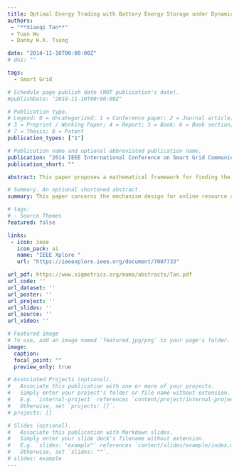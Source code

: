 ```yaml
---
title: Optimal Energy Trading with Battery Energy Storage under Dynamic Pricing
authors:
 - "**Xiaoqi Tan**"
 - Yuan Wu
 - Danny H.K. Tsang

date: "2014-11-10T00:00:00Z"
# doi: ""

tags: 
  - Smart Grid

# Schedule page publish date (NOT publication's date).
#publishDate: "2019-11-10T00:00:00Z"

# Publication type.
# Legend: 0 = Uncategorized; 1 = Conference paper; 2 = Journal article;
# 3 = Preprint / Working Paper; 4 = Report; 5 = Book; 6 = Book section;
# 7 = Thesis; 8 = Patent
publication_types: ["1"]

# Publication name and optional abbreviated publication name.
publication: "2014 IEEE International Conference on Smart Grid Communications (SmartGridComm)"
publication_short: ""

abstract: This paper proposes a mathematical framework for finding the optimal energy trading policy with battery energy storage (BES) under a dynamic pricing environment. We have previously shown that finding the arbitrage value of BES with known historical price data can be solved by iterative linear programming. The objective of the present paper is to show that, when the price information remains unknown, finding the optimal economic value of lifetime-constrained BES falls within the purview of stochastic shortest path problems, and the optimal policy presents the property of a threshold structure. To overcome the dimensionality difficulty, we propose a structure-based aggregation method, i.e., Layer and Group, to construct optimal trading policies. The elegance of this approach lies in its circumventing of the need for exhausted value iteration over the entire state space. Instead, the approach works in a hierarchical and parallel fashion, thus significantly speeding up the convergence to the optimality. Extensive experimental results show that this approach can dramatically reduce the computational complexity, thus contributing to the computationally tractable optimality without requiring any approximation. Numerical simulation also demonstrates the validity of the proposed framework, and various trading insights for practical BES systems have been formed.

# Summary. An optional shortened abstract.
summary: This paper concerns the mechanism design for online resource allocation in a strategic setting. In this setting, a single supplier allocates capacity-limited resources to requests that arrive in a sequential and arbitrary manner. Each request is associated with an agent who may act selfishly to misreport the requirement and valuation of her request.

# tags:
# - Source Themes
featured: false

links:
 - icon: ieee
   icon_pack: ai
   name: "IEEE Xplore "
   url: "https://ieeexplore.ieee.org/document/7007733"

url_pdf: https://www.sigmetrics.org/mama/abstracts/Tan.pdf
url_code: ''
url_dataset: ''
url_poster: ''
url_project: ''
url_slides: ''
url_source: ''
url_video: ''

# Featured image
# To use, add an image named `featured.jpg/png` to your page's folder.
image:
  caption:
  focal_point: ""
  preview_only: true

# Associated Projects (optional).
#   Associate this publication with one or more of your projects.
#   Simply enter your project's folder or file name without extension.
#   E.g. `internal-project` references `content/project/internal-project/index.md`.
#   Otherwise, set `projects: []`.
# projects: []

# Slides (optional).
#   Associate this publication with Markdown slides.
#   Simply enter your slide deck's filename without extension.
#   E.g. `slides: "example"` references `content/slides/example/index.md`.
#   Otherwise, set `slides: ""`.
# slides: example
---
```

